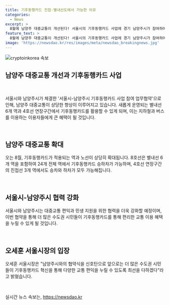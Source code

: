 ```yaml
---
title: 기후동행카드 진접·별내선도에서 가능한 이유
categories:
  - News
excerpt: >
  8월에 남양주 대중교통이 개선된다! 서울시의 기후동행카드 사업에 경기 남양주시가 참여하여, 별내선 개통과 함께 4호선과 8호선 연장 구간에서 기후동행카드 이용이 가능해진다. 서울과 남양주를 연결하는 8호선은 24개 역에서 기후동행카드가 활성화되며, 진접선 역사에서도 기후동행카드의 이용 범위가 확대된다. 서울시와 남양주시는 더 많은 교통 혜택을 위해 협력을 강화할 예정이다.
feature_text: >
  8월에 남양주 대중교통이 개선된다! 서울시의 기후동행카드 사업에 경기 남양주시가 참여하여, 별내선 개통과 함께 4호선과 8호선 연장 구간에서 기후동행카드 이용이 가능해진다. 서울과 남양주를 연결하는 8호선은 24개 역에서 기후동행카드가 활성화되며, 진접선 역사에서도 기후동행카드의 이용 범위가 확대된다. 서울시와 남양주시는 더 많은 교통 혜택을 위해 협력을 강화할 예정이다.
image: 'https://newsdao.kr/res/images/meta/newsdao_breakingnews.jpg'
---
```


<p><img src="https://newsdao.kr/res/images/meta/newsdao_breakingnews.jpg" alt="cryptoinkorea 속보" /></p>

<h2 data-ke-size="size26">남양주 대중교통 개선과 기후동행카드 사업</h2>

<p data-ke-size="size16">&nbsp;</p>

<p>서울시와 남양주시가 체결한 '서울시-남양주시 기후동행카드 사업 참여 업무협약'으로 인해, 남양주 대중교통이 상당한 향상이 이루어지고 있습니다. 새롭게 운영되는 별내선 6개 역과 4호선 연장구간에서 기후동행카드를 활용할 수 있게 되며, 이는 지하철과 버스를 이용하는 이용자들에게 큰 혜택이 될 것입니다.</p>

<p data-ke-size="size16">&nbsp;</p>

<h2 data-ke-size="size26">남양주 대중교통 확대</h2>

<p data-ke-size="size16">오는 8월, 기후동행카드가 적용되는 역과 노선이 상당히 확대됩니다. 8호선은 별내선 6개 역을 포함하여 24개 전체 역에서 기후동행카드 승하차가 가능하며, 4호선 연장구간의 진접선 3개 역에서도 승차와 하차가 모두 가능해집니다.</p>

<p data-ke-size="size16">&nbsp;</p>

<h2 data-ke-size="size26">서울시-남양주시 협력 강화</h2>

<p data-ke-size="size16">서울시와 남양주시는 대중교통 편익과 민생 지원을 위한 협력을 더욱 강화할 예정이며, 이번 협약을 통해 더 많은 수도권 시민들이 기후동행카드를 통해 편리한 교통 이용 혜택을 누릴 수 있게 될 것입니다.</p>

<p data-ke-size="size16">&nbsp;</p>

<h2 data-ke-size="size26">오세훈 서울시장의 입장</h2>

<p data-ke-size="size16">오세훈 서울시장은 "남양주시와의 협약식을 신호탄으로 앞으로는 더 많은 수도권 시민들이 기후동행카드 혁신을 통해 다양한 교통 편익을 누릴 수 있도록 최선을 다하겠다"라고 밝혔습니다.</p>

<p data-ke-size="size16">&nbsp;</p>
실시간 뉴스 속보는, <a href="https://newsdao.kr" rel="dofollow">https://newsdao.kr</a>


